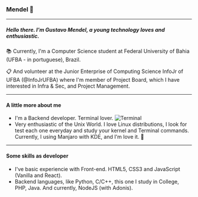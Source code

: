 ### Mendel :dizzy:
---

##### Hello there. I'm Gustavo Mendel, a young technology loves and enthusiastic. 

:books: Currently, I'm a Computer Science student at Federal University of Bahia (UFBA - in portuguese), Brazil. 

:clipboard: And volunteer at the Junior Enterprise of Computing Science InfoJr of UFBA (@InfoJrUFBA) where I'm member of Project Board, which I have interested in Infra & Sec, and Project Management.

---

#### A little more about me

- I'm a Backend developer. Terminal lover. ![Terminal](https://github.com/MarcelSSouza/guscel.github.io/blob/master/assets/favicon.png)
- Very enthusiastic of the Unix World. I love Linux distributions, I look for test each one everyday and study your kernel and Terminal commands. Currently, I using Manjaro with KDE, and I'm love it. :penguin:

---

#### Some skills as developer

- I've basic experiencie with Front-end. HTML5, CSS3 and JavaScript (Vanilla and React).
- Backend languages, like Python, C/C++, this one I study in College, PHP, Java. And currently, NodeJS (with Adonis).

